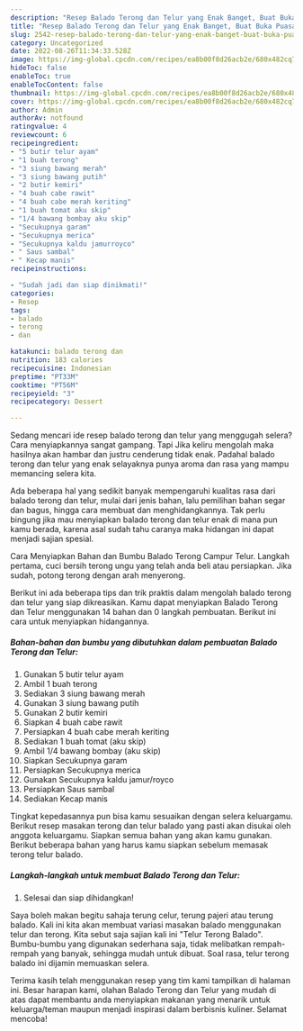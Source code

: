 ```yaml
---
description: "Resep Balado Terong dan Telur yang Enak Banget, Buat Buka Puasa Enak Banget"
title: "Resep Balado Terong dan Telur yang Enak Banget, Buat Buka Puasa Enak Banget"
slug: 2542-resep-balado-terong-dan-telur-yang-enak-banget-buat-buka-puasa-enak-banget
category: Uncategorized
date: 2022-08-26T11:34:33.528Z
image: https://img-global.cpcdn.com/recipes/ea8b00f8d26acb2e/680x482cq70/balado-terong-dan-telur-foto-resep-utama.jpg
hideToc: false
enableToc: true
enableTocContent: false
thumbnail: https://img-global.cpcdn.com/recipes/ea8b00f8d26acb2e/680x482cq70/balado-terong-dan-telur-foto-resep-utama.jpg
cover: https://img-global.cpcdn.com/recipes/ea8b00f8d26acb2e/680x482cq70/balado-terong-dan-telur-foto-resep-utama.jpg
author: Admin
authorAv: notfound
ratingvalue: 4
reviewcount: 6
recipeingredient:
- "5 butir telur ayam"
- "1 buah terong"
- "3 siung bawang merah"
- "3 siung bawang putih"
- "2 butir kemiri"
- "4 buah cabe rawit"
- "4 buah cabe merah keriting"
- "1 buah tomat aku skip"
- "1/4 bawang bombay aku skip"
- "Secukupnya garam"
- "Secukupnya merica"
- "Secukupnya kaldu jamurroyco"
- " Saus sambal"
- " Kecap manis"
recipeinstructions:

- "Sudah jadi dan siap dinikmati!"
categories:
- Resep
tags:
- balado
- terong
- dan

katakunci: balado terong dan 
nutrition: 183 calories
recipecuisine: Indonesian
preptime: "PT33M"
cooktime: "PT56M"
recipeyield: "3"
recipecategory: Dessert

---
```



Sedang mencari ide resep balado terong dan telur yang menggugah selera? Cara menyiapkannya sangat gampang. Tapi Jika keliru mengolah maka hasilnya akan hambar dan justru cenderung tidak enak. Padahal balado terong dan telur yang enak selayaknya punya aroma dan rasa yang mampu memancing selera kita.


Ada beberapa hal yang sedikit banyak mempengaruhi kualitas rasa dari balado terong dan telur, mulai dari jenis bahan, lalu pemilihan bahan segar dan bagus, hingga cara membuat dan menghidangkannya. Tak perlu bingung jika mau menyiapkan balado terong dan telur enak di mana pun kamu berada, karena asal sudah tahu caranya maka hidangan ini dapat menjadi sajian spesial.

Cara Menyiapkan Bahan dan Bumbu Balado Terong Campur Telur. Langkah pertama, cuci bersih terong ungu yang telah anda beli atau persiapkan. Jika sudah, potong terong dengan arah menyerong.


Berikut ini ada beberapa tips dan trik praktis dalam mengolah balado terong dan telur yang siap dikreasikan. Kamu dapat menyiapkan Balado Terong dan Telur menggunakan 14 bahan dan 0 langkah pembuatan. Berikut ini cara untuk menyiapkan hidangannya.

<!--inarticleads1-->

##### Bahan-bahan dan bumbu yang dibutuhkan dalam pembuatan Balado Terong dan Telur:

1. Gunakan 5 butir telur ayam
1. Ambil 1 buah terong
1. Sediakan 3 siung bawang merah
1. Gunakan 3 siung bawang putih
1. Gunakan 2 butir kemiri
1. Siapkan 4 buah cabe rawit
1. Persiapkan 4 buah cabe merah keriting
1. Sediakan 1 buah tomat (aku skip)
1. Ambil 1/4 bawang bombay (aku skip)
1. Siapkan Secukupnya garam
1. Persiapkan Secukupnya merica
1. Gunakan Secukupnya kaldu jamur/royco
1. Persiapkan  Saus sambal
1. Sediakan  Kecap manis


Tingkat kepedasannya pun bisa kamu sesuaikan dengan selera keluargamu. Berikut resep masakan terong dan telur balado yang pasti akan disukai oleh anggota keluargamu. Siapkan semua bahan yang akan kamu gunakan. Berikut beberapa bahan yang harus kamu siapkan sebelum memasak terong telur balado. 

<!--inarticleads2-->

##### Langkah-langkah untuk membuat Balado Terong dan Telur:


1. Selesai dan siap dihidangkan!

Saya boleh makan begitu sahaja terung celur, terung pajeri atau terung balado. Kali ini kita akan membuat variasi masakan balado menggunakan telur dan terong. Kita sebut saja sajian kali ini &#34;Telur Terong Balado&#34;. Bumbu-bumbu yang digunakan sederhana saja, tidak melibatkan rempah-rempah yang banyak, sehingga mudah untuk dibuat. Soal rasa, telur terong balado ini dijamin memuaskan selera. 

Terima kasih telah menggunakan resep yang tim kami tampilkan di halaman ini. Besar harapan kami, olahan Balado Terong dan Telur yang mudah di atas dapat membantu anda menyiapkan makanan yang menarik untuk keluarga/teman maupun menjadi inspirasi dalam berbisnis kuliner. Selamat mencoba!

